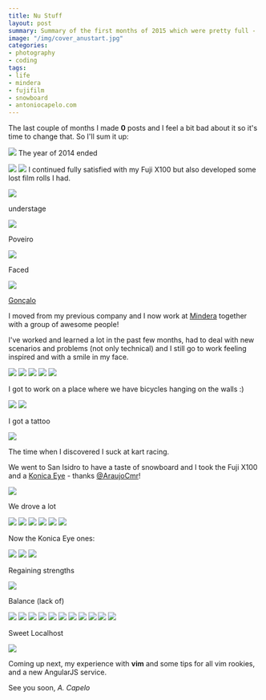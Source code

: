 ```yaml
---
title: Nu Stuff
layout: post
summary: Summary of the first months of 2015 which were pretty full -  "anustart" for all Arrested Development fans - tl;dr photos inside, check them!
image: "/img/cover_anustart.jpg"
categories: 
- photography
- coding
tags:
- life
- mindera
- fujifilm
- snowboard
- antoniocapelo.com
---
```


The last couple of months I made **0** posts and I feel a bit bad about it so it's time to change that.
So I'll sum it up:

<a target="_blank" href="https://www.flickr.com/photos/acapelo/16550855993/in/photostream/"><img src="https://farm9.staticflickr.com/8786/16550855993_3877aab15e_b.jpg"></a>
The year of 2014 ended

<a target="_blank" href="https://www.flickr.com/photos/acapelo/17145130716/"><img src="https://farm9.staticflickr.com/8702/17145130716_350c8f3b81_b.jpg"></a>
<a target="_blank" href="https://www.flickr.com/photos/acapelo/17145110606/"><img src="https://farm9.staticflickr.com/8723/17145110606_c08c85915d_b.jpg"></a>
I continued fully satisfied with my Fuji X100 but also developed some lost film rolls I had.
</br>

<a target="_blank" href="https://www.flickr.com/photos/acapelo/16983630120/"><img src="https://farm8.staticflickr.com/7620/16983630120_3bd2db6dcd_b.jpg"></a>

understage

<a target="_blank" href="https://www.flickr.com/photos/acapelo/16983406458/"><img src="https://farm9.staticflickr.com/8814/16983406458_aa65e845a4_b.jpg"></a>

Poveiro

<a target="_blank" href="https://www.flickr.com/photos/acapelo/17171145455/"><img src="https://farm8.staticflickr.com/7722/17171145455_b3f4a47b5c_b.jpg"></a>

Faced

<a target="_blank" href="https://www.flickr.com/photos/acapelo/16984992309/"><img src="https://farm9.staticflickr.com/8744/16984992309_f11ea50fe7_b.jpg"></a>

[Gonçalo](http://store.loversandlollypops.net/album/quim)

I moved from my previous company and I now work at [Mindera](http://mindera.com/) together with a group of awesome people!

I've worked and learned a lot in the past few months, had to deal with new scenarios and problems (not only technical) and I still go to work feeling inspired and with a smile in my face.

<img src="https://lh3.googleusercontent.com/--kzVrRri8RE/VTQcxVuweDI/AAAAAAAAC9s/XJ_1h4qBjqk/w1190-h1586-no/IMG_20150414_094604.jpg">
<img src="https://igcdn-photos-h-a.akamaihd.net/hphotos-ak-xfa1/t51.2885-15/11015561_1611935532354911_1119300477_n.jpg">
<img src="https://igcdn-photos-b-a.akamaihd.net/hphotos-ak-xfa1/t51.2885-15/11049236_798649293546409_1268256681_n.jpg">
<img src="https://igcdn-photos-f-a.akamaihd.net/hphotos-ak-xaf1/t51.2885-15/10903308_407110062782037_608507508_n.jpg">
<img src="https://igcdn-photos-g-a.akamaihd.net/hphotos-ak-xaf1/t51.2885-15/11055885_918291364882782_1448539189_n.jpg">

I got to work on a place where we have bicycles hanging on the walls :)

<img src="https://igcdn-photos-c-a.akamaihd.net/hphotos-ak-xaf1/t51.2885-15/10919374_575299022605818_1718901384_n.jpg">

<img src="https://copy.com/KRgd1Bxzi9YMmfTF" style="max-width: 450px;">

I got a tattoo

<a target="_blank" href="https://www.flickr.com/photos/acapelo/17145102456/"><img src="https://farm9.staticflickr.com/8766/17145102456_d9024fae9d_b.jpg"></a>

The time when I discovered I suck at kart racing.

We went to San Isidro to have a taste of snowboard and I took the Fuji X100 and a [Konica Eye](http://corsopolaris.net/supercameras/half/halformat6s.html) - thanks [@AraujoCmr](https://twitter.com/AraujoCmr)!

<a target="_blank" href="https://www.flickr.com/photos/acapelo/17145091666/"><img src="https://farm8.staticflickr.com/7668/17145091666_e9cc5baf66_b.jpg"></a>

We drove a lot

<a target="_blank" href="https://www.flickr.com/photos/acapelo/16550846703/"><img src="https://farm9.staticflickr.com/8701/16550846703_0a632c2c7c_b.jpg"></a>
<a target="_blank" href="https://www.flickr.com/photos/acapelo/16548589784/"><img src="https://farm8.staticflickr.com/7639/16548589784_af1795fc0b_b.jpg"></a>
<a target="_blank" href="https://www.flickr.com/photos/acapelo/16983478450/"><img src="https://farm8.staticflickr.com/7645/16983478450_5c107ea36b_b.jpg"></a>
<a target="_blank" href="https://www.flickr.com/photos/acapelo/17170977475/"><img src="https://farm9.staticflickr.com/8783/17170977475_7af7f70596_b.jpg"></a>
<a target="_blank" href="https://www.flickr.com/photos/acapelo/16983470300/"><img src="https://farm8.staticflickr.com/7684/16983470300_1d59ab40af_b.jpg"></a>
<a target="_blank" href="https://www.flickr.com/photos/acapelo/17145069316/"><img src="https://farm8.staticflickr.com/7625/17145069316_7c6c34d93c_b.jpg"></a>

Now the Konica Eye ones:

<a target="_blank" href="https://www.flickr.com/photos/acapelo/16983497968/"><img src="https://farm9.staticflickr.com/8728/16983497968_5096266e90_b.jpg"></a>
<a target="_blank" href="https://www.flickr.com/photos/acapelo/16983498828/"><img src="https://farm9.staticflickr.com/8749/16983498828_7a546c36f2_b.jpg"></a>
<a target="_blank" href="https://www.flickr.com/photos/acapelo/17145334996/"><img src="https://farm9.staticflickr.com/8761/17145334996_91d9e011b6_b.jpg"></a>

Regaining strengths

<a target="_blank" href="https://www.flickr.com/photos/acapelo/17170650171/"><img src="https://farm8.staticflickr.com/7688/17170650171_6f60e404b7_b.jpg"></a>

Balance (lack of)

<a target="_blank" href="https://www.flickr.com/photos/acapelo/16985090269/"><img src="https://farm9.staticflickr.com/8750/16985090269_97505bb8f1_b.jpg"></a>
<a target="_blank" href="https://www.flickr.com/photos/acapelo/16985078039/"><img src="https://farm8.staticflickr.com/7614/16985078039_8e4c5732dd_b.jpg"></a>
<a target="_blank" href="https://www.flickr.com/photos/acapelo/16963836227/"><img src="https://farm8.staticflickr.com/7612/16963836227_bb607695ab_b.jpg"></a>
<a target="_blank" href="https://www.flickr.com/photos/acapelo/17170638691://www.flickr.com/photos/acapelo/17170638691/"><img src="https://farm8.staticflickr.com/7668/17170638691_35108f7b49_b.jpg"></a>
<a target="_blank" href="https://www.flickr.com/photos/acapelo/17169608112/"><img src="https://farm8.staticflickr.com/7654/17169608112_a4b5e7e59a_b.jpg"></a>
<a target="_blank" href="https://www.flickr.com/photos/acapelo/16983708680/"><img src="https://farm8.staticflickr.com/7632/16983708680_a7ec93d6f9_b.jpg"></a>
<a target="_blank" href="https://www.flickr.com/photos/acapelo/16963841277/"><img src="https://farm8.staticflickr.com/7687/16963841277_f930a3f74e_b.jpg"></a>
<a target="_blank" href="https://www.flickr.com/photos/acapelo/17145329136/"><img src="https://farm8.staticflickr.com/7665/17145329136_f6296f250b_b.jpg"></a>
<a target="_blank" href="https://www.flickr.com/photos/acapelo/17145327346/"><img src="https://farm8.staticflickr.com/7655/17145327346_7588c1612e_b.jpg"></a>
<a target="_blank" href="https://www.flickr.com/photos/acapelo/16551074103/"><img src="https://farm8.staticflickr.com/7713/16551074103_7c9fbbfb33_b.jpg"></a>
<a target="_blank" href="https://www.flickr.com/photos/acapelo/16985086769/"><img src="https://farm9.staticflickr.com/8687/16985086769_d40de845e1_b.jpg"></a>

Sweet Localhost

<a target="_blank" href="https://www.flickr.com/photos/acapelo/16985086059/"><img src="https://farm9.staticflickr.com/8722/16985086059_6785e24906_b.jpg"></a>


Coming up next, my experience with **vim** and some tips for all vim rookies, and a new AngularJS service.

See you soon,
*A. Capelo*